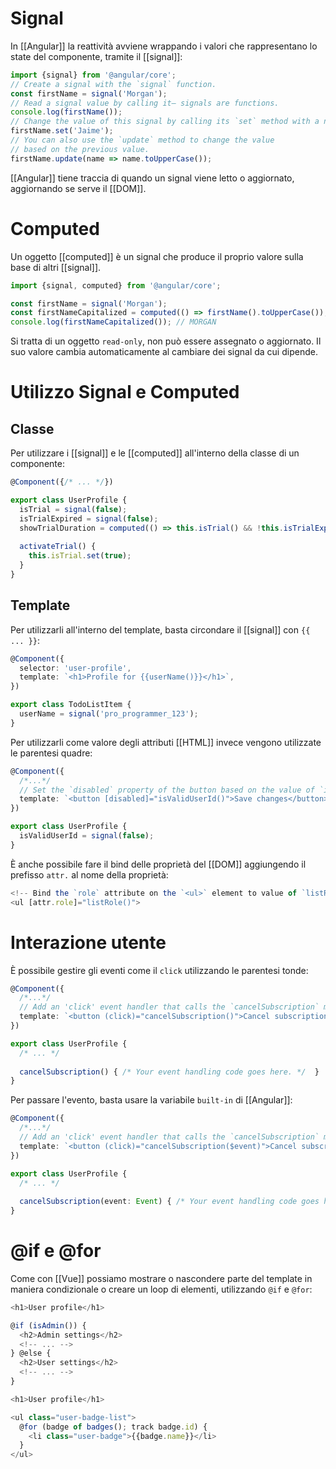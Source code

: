 # Signal

In [[Angular]] la reattività avviene wrappando i valori che rappresentano lo state del componente, tramite il [[signal]]:

```ts
import {signal} from '@angular/core';
// Create a signal with the `signal` function.
const firstName = signal('Morgan');
// Read a signal value by calling it— signals are functions.
console.log(firstName());
// Change the value of this signal by calling its `set` method with a new value.
firstName.set('Jaime');
// You can also use the `update` method to change the value
// based on the previous value.
firstName.update(name => name.toUpperCase());
```

[[Angular]] tiene traccia di quando un signal viene letto o aggiornato, aggiornando se serve il [[DOM]].

# Computed

Un oggetto [[computed]] è un signal che produce il proprio valore sulla base di altri [[signal]].

```ts
import {signal, computed} from '@angular/core';

const firstName = signal('Morgan');
const firstNameCapitalized = computed(() => firstName().toUpperCase());
console.log(firstNameCapitalized()); // MORGAN
```

Si tratta di un oggetto `read-only`, non può essere assegnato o aggiornato. Il suo valore cambia automaticamente al cambiare dei signal da cui dipende.


# Utilizzo Signal e Computed

## Classe

Per utilizzare i [[signal]] e le [[computed]] all'interno della classe di un componente:

```ts
@Component({/* ... */})

export class UserProfile {
  isTrial = signal(false);
  isTrialExpired = signal(false);
  showTrialDuration = computed(() => this.isTrial() && !this.isTrialExpired());
  
  activateTrial() {
    this.isTrial.set(true);
  }
}
```

## Template

Per utilizzarli all'interno del template, basta circondare il [[signal]] con `{{ ... }}`:

```ts
@Component({
  selector: 'user-profile',
  template: `<h1>Profile for {{userName()}}</h1>`,
})

export class TodoListItem {
  userName = signal('pro_programmer_123');
}
```

Per utilizzarli come valore degli attributi [[HTML]] invece vengono utilizzate le parentesi quadre:

```ts
@Component({
  /*...*/
  // Set the `disabled` property of the button based on the value of `isValidUserId`.
  template: `<button [disabled]="isValidUserId()">Save changes</button>`,
})

export class UserProfile {
  isValidUserId = signal(false);
}
```

È anche possibile fare il bind delle proprietà del [[DOM]] aggiungendo il prefisso `attr.` al nome della proprietà:

```ts
<!-- Bind the `role` attribute on the `<ul>` element to value of `listRole`. -->
<ul [attr.role]="listRole()">
```

# Interazione utente

È possibile gestire gli eventi come il `click` utilizzando le parentesi tonde:

```ts
@Component({
  /*...*/
  // Add an 'click' event handler that calls the `cancelSubscription` method. 
  template: `<button (click)="cancelSubscription()">Cancel subscription</button>`,
})

export class UserProfile {
  /* ... */
  
  cancelSubscription() { /* Your event handling code goes here. */  }
}
```

Per passare l'evento, basta usare la variabile `built-in` di [[Angular]]:

```ts
@Component({
  /*...*/
  // Add an 'click' event handler that calls the `cancelSubscription` method. 
  template: `<button (click)="cancelSubscription($event)">Cancel subscription</button>`,
})

export class UserProfile {
  /* ... */
  
  cancelSubscription(event: Event) { /* Your event handling code goes here. */  }
}
```

# @if e @for

Come con [[Vue]] possiamo mostrare o nascondere parte del template in maniera condizionale o creare un loop di elementi, utilizzando `@if` e `@for`:

```ts
<h1>User profile</h1>

@if (isAdmin()) {
  <h2>Admin settings</h2>
  <!-- ... -->
} @else {
  <h2>User settings</h2>
  <!-- ... -->  
}
```

```ts
<h1>User profile</h1>

<ul class="user-badge-list">
  @for (badge of badges(); track badge.id) {
    <li class="user-badge">{{badge.name}}</li>
  }
</ul>
```

